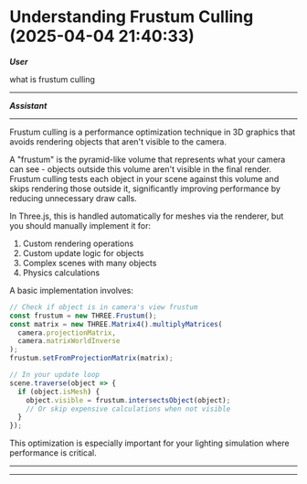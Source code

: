 <!-- Generated by SpecStory -->

# Understanding Frustum Culling (2025-04-04 21:40:33)

_**User**_

what is frustum culling

---

_**Assistant**_



---

Frustum culling is a performance optimization technique in 3D graphics that avoids rendering objects that aren't visible to the camera. 

A "frustum" is the pyramid-like volume that represents what your camera can see - objects outside this volume aren't visible in the final render. Frustum culling tests each object in your scene against this volume and skips rendering those outside it, significantly improving performance by reducing unnecessary draw calls.

In Three.js, this is handled automatically for meshes via the renderer, but you should manually implement it for:

1. Custom rendering operations
2. Custom update logic for objects
3. Complex scenes with many objects
4. Physics calculations

A basic implementation involves:
```javascript
// Check if object is in camera's view frustum
const frustum = new THREE.Frustum();
const matrix = new THREE.Matrix4().multiplyMatrices(
  camera.projectionMatrix,
  camera.matrixWorldInverse
);
frustum.setFromProjectionMatrix(matrix);

// In your update loop
scene.traverse(object => {
  if (object.isMesh) {
    object.visible = frustum.intersectsObject(object);
    // Or skip expensive calculations when not visible
  }
});
```

This optimization is especially important for your lighting simulation where performance is critical.

---



---

